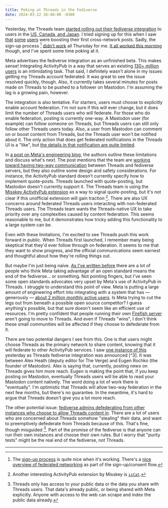 ```yaml
---
title: Poking at Threads in the Fediverse
date: 2024-03-22 16:40:00 -0300
---
```


Yesterday, the Threads team [started rolling out their fediverse integration](https://www.threads.net/@mosseri/post/C4yY-JPPapO) to users in the [US, Canada, and Japan](https://help.instagram.com/760878905943039). I tried signing up for this when I saw [that](https://mastodon.social/@zuck@threads.net/112134819543015910) [some](https://mastodon.social/@_zmknox@threads.net/112135260520972779) [users](https://mastodon.social/@dan_sup@threads.net/112135316863796578) were boosting their first cross-network posts. Sadly, the sign-up process [^1] [didn't work](https://www.threads.net/@gavinanderegg/post/C4yd1z_OrNN) all Thursday for me. [It all worked this morning](https://www.threads.net/@gavinanderegg/post/C40YHXnuMQi) though, and I've spent some time poking at it.

Meta advertises the fediverse integration as an unfinished beta. This makes sense! Integrating ActivityPub in a way that serves an existing [130+ million users](https://techcrunch.com/2024/02/01/threads-now-reaches-more-130-million-monthly-users-says-meta-up-30m-from-q3/) is an intimidating task. That said, I definitely wasn't alone in my issues getting my Threads account federated. It was great to see the issue resolved quickly, though. Also, it currently takes several minutes for posts made on Threads to be pushed to a follower on Mastodon. I'm assuming the lag is a growing pain, however.

The integration is also tentative. For starters, users must choose to explicitly enable account federation. I'm not sure if this will ever change, but it does limit the number of Threads users who will federate. For those who do enable federation, posting is currently one-way. A Mastodon user (for example) can follow someone on Threads, but Threads users can still only follow other Threads users today. Also, a user from Mastodon can comment on or boost content from Threads, but the Threads user won't be notified about it. The only action that does get federated notifications in the Threads UI is a "like", but [the details in that notification are quite limited](https://anderegg.s3.amazonaws.com/threads-like-notification.png).

In [a post on Meta's engineering blog](https://engineering.fb.com/2024/03/21/networking-traffic/threads-has-entered-the-fediverse/), the authors outline these limitations and discuss what's next. The post mentions that the team are [working toward having two-way communication](https://engineering.fb.com/2024/03/21/networking-traffic/threads-has-entered-the-fediverse/#:~:text=In%20the%20future%2C%20we%20expect%20content%20to%20flow%20from%20the%20fediverse%20into%20Threads) between Threads and fediverse servers, but they also outline some design and safety considerations. For instance, the ActivityPub standard doesn't currently specify how to implement quote-posts. Threads launched with quote-posting, but Mastodon doesn't currently support it. The Threads team is using the [Misskey ActivityPub extension](https://misskey-hub.net/ns/#_misskey_quote) as a way to signal quote-posting, but it's not clear if this unofficial extension will gain traction [^2]. There are also UX concerns around federated Threads users interacting with non-federated Threads users. The Threads team wants the Threads-native UX to take priority over any complexities caused by content federation. This seems reasonable to me, but it demonstrates how tricky adding this functionality to a large system can be.

Even with these limitations, I'm excited to see Threads push this work forward in public. When Threads first launched, I remember many being skeptical that they'd ever follow through on federation. It seems to me that they want to show progress, and the official communications seem earnest and thoughtful about how they're rolling things out.

But maybe I'm just being naïve. [As I've written before](/2023/12/15/the-threads-invasion) there are a lot of people who think Meta taking advantage of an open standard means the end of the fediverse… or something. Not pointing fingers, but I've seen some open standards advocates very upset by Meta's use of ActivityPub in Threads. I struggle to understand this point of view. Meta is putting a large amount of engineering effort into integrating with a system that has —  generously — [about 2 million monthly active users](https://fedidb.org/software). Is Meta trying to cut the legs out from beneath a possible open source competitor? I guess anything's possible, but that sure doesn't seem like an efficient use of resources. I'm pretty confident that people running their own [Firefish server](https://joinfirefish.org) aren't going to move to Threads. And even if Threads "wins", I don't think these small communities will be affected if they choose to defederate from it.

There are two potential dangers I see from this. One is that users might choose Threads as the primary network to share content, knowing that it will federate to other ActivityPub services. I saw [one instance of this](https://mastodon.social/@alexeheath/112135659397558710) yesterday as Threads fediverse integration was announced [^3]. It was between Alex Heath (deputy editor for The Verge) and Eugen Rochko (the founder of Mastodon). Alex is saying that, currently, posting news on Threads gives him more reach. Eugen is making the point that, if you keep posting on Mastodon, eventually Threads users will be able to read your Mastodon content natively. The word doing a lot of work there is "eventually". I'm optimistic that Threads will allow two-way federation in the next few months, but there's no guarantee. In the meantime, it's hard to argue that Threads doesn't give you a lot more reach.

The other potential issue: [fediverse admins defederating from other instances who choose to allow Threads content in](https://mastodon.social/@maxleibman/112139611250304789). There are a lot of users who are concerned about Threads somehow "stealing" their data, and want to preemptively defederate from Threads because of this. That's fine, though misguided [^4]. Part of the promise of the fediverse is that anyone can run their own instances and choose their own rules. But I worry that "purity tests" might be the real end of the fediverse, not Threads.

---

[^1]: The [sign-up process](https://engineering.fb.com/2024/03/21/networking-traffic/threads-has-entered-the-fediverse/#:~:text=The%20current%20state%20of%20fediverse%20integration%20in%20Threads) is quite nice when it's working. There's a [nice overview of federated networking](https://engineering.fb.com/wp-content/uploads/2024/03/Threads-consent-flow.png) as part of the sign-up/consent flow.

[^2]: Another interesting ActivityPub extension by Misskey is [`isCat`](https://misskey-hub.net/ns/#iscat).

[^4]: Threads only has access to your public data or the data you share with Threads users. That data's already public, or being shared with Meta explicitly. Anyone with access to the web can scrape and index the public data already.
